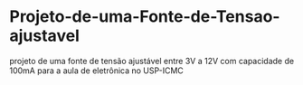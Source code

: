 # Projeto-de-uma-Fonte-de-Tensao-ajustavel
projeto de uma fonte de tensão ajustável entre 3V a 12V com capacidade de 100mA para a aula de eletrônica no USP-ICMC
